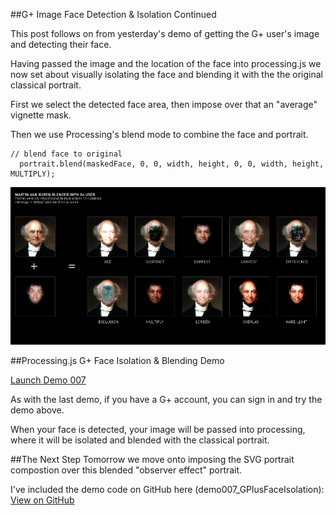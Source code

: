 ##G+ Image Face Detection & Isolation Continued

This post follows on from yesterday's demo of getting the G+ user's image and detecting their face.

Having passed the image and the location of the face into processing.js we now set about visually isolating the face and blending it with the the original classical portrait.

First we select the detected face area, then impose over that an "average" vignette mask.

Then we use Processing's blend mode to combine the face and portrait.

```
// blend face to original
  portrait.blend(maskedFace, 0, 0, width, height, 0, 0, width, height, MULTIPLY);
```

![Face & Portrait Blending](project_images/007_GplusFaceBlending.jpg?raw=true "Face & Portrait Blending")


##Processing.js G+ Face Isolation & Blending Demo

[Launch Demo 007](http://www.brondbjerg.co.uk/demos/devart/demo007_GPlusFaceIsolation/ "Demo 007")

As with the last demo, if you have a G+ account, you can sign in and try the demo above.

When your face is detected, your image will be passed into processing, where it will be isolated and blended with the classical portrait.


##The Next Step
Tomorrow we move onto imposing the SVG portrait compostion over this blended "observer effect" portrait.


I've included the demo code on GitHub here (demo007_GPlusFaceIsolation): [View on GitHub](https://github.com/brondbjerg/devart-template/tree/master/project_code/demos "View on GitHub")






